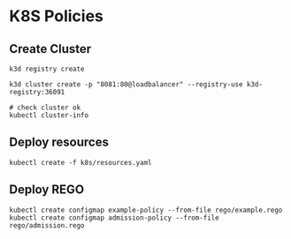 # K8S Policies

## Create Cluster

```
k3d registry create

k3d cluster create -p "8081:80@loadbalancer" --registry-use k3d-registry:36091 

# check cluster ok
kubectl cluster-info
```

## Deploy resources

```
kubectl create -f k8s/resources.yaml
```

## Deploy REGO

```
kubectl create configmap example-policy --from-file rego/example.rego
kubectl create configmap admission-policy --from-file rego/admission.rego
```